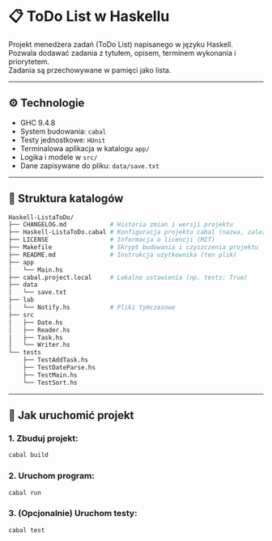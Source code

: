 # 📋 ToDo List w Haskellu

Projekt menedżera zadań (ToDo List) napisanego w języku Haskell.  
Pozwala dodawać zadania z tytułem, opisem, terminem wykonania i priorytetem.  
Zadania są przechowywane w pamięci jako lista.  

---

## ⚙️ Technologie

- GHC 9.4.8
- System budowania: `cabal`
- Testy jednostkowe: `HUnit`
- Terminalowa aplikacja w katalogu `app/`
- Logika i modele w `src/`
- Dane zapisywane do pliku: `data/save.txt`

---

## 📁 Struktura katalogów

```bash
Haskell-ListaToDo/  
├── CHANGELOG.md            # Historia zmian i wersji projektu  
├── Haskell-ListaToDo.cabal # Konfiguracja projektu cabal (nazwa, zależności, build)  
├── LICENSE                 # Informacja o licencji (MIT)  
├── Makefile                # Skrypt budowania i czyszczenia projektu  
├── README.md               # Instrukcja użytkownika (ten plik)  
├── app
│   └── Main.hs
├── cabal.project.local     # Lokalne ustawienia (np. tests: True)  
├── data
│   └── save.txt
├── lab
│   └── Notify.hs           # Pliki tymczasowe  
├── src
│   ├── Date.hs
│   ├── Reader.hs
│   ├── Task.hs
│   └── Writer.hs
└── tests
    ├── TestAddTask.hs
    ├── TestDateParse.hs
    ├── TestMain.hs
    └── TestSort.hs
```

---

## 🚀 Jak uruchomić projekt

### 1. Zbuduj projekt:
```bash
cabal build
```

### 2. Uruchom program:
```bash
cabal run
```

### 3. (Opcjonalnie) Uruchom testy:
```bash
cabal test
```
